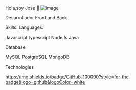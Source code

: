 
Hola,soy Jose 👋
![image](https://github.com/JW0FSSS/JW0FSSS/assets/144968031/690c1ccd-3665-4558-ac9a-724602a575a4)

Desarrollador Front and Back

Skills:
Languages:

Javascript typescript NodeJs Java

Database


MySQL  PostgreSQL MongoDB

Technologies

https://img.shields.io/badge/GitHub-100000?style=for-the-badge&logo=github&logoColor=white

<!---
JW0FSSS/JW0FSSS is a ✨ special ✨ repository because its `README.md` (this file) appears on your GitHub profile.
You can click the Preview link to take a look at your changes.
--->
